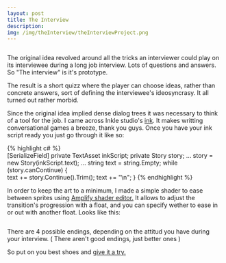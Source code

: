 ```yaml
---
layout: post
title: The Interview
description:
img: /img/theInterview/theInterviewProject.png
---
```


<div class="img_row">
	<img class="col three" src="{{ site.baseurl }}/img/theInterview/theInterviewLandscape.png" alt="" title="screenshot"/>
</div>

The original idea revolved around all the tricks an interviewer could play on its interviewee during a long job interview. Lots of questions and answers.
So "The interview" is it's prototype.<br>

The result is a short quizz where the player can choose ideas, rather than concrete answers, sort of defining the interviewee's ideosyncrasy.
It all turned out rather morbid.<br>

Since the original idea implied dense dialog trees it was necessary to think of a tool for the job. I came across Inkle studio's <a href="https://www.inklestudios.com/ink/" target="_blank">ink</a>. It makes writting conversational games a breeze, thank you guys.
Once you have your ink script ready you just go through it like so:

{% highlight c# %}  
[SerializeField] private TextAsset inkScript;
private Story story;
...
story = new Story(inkScript.text);
...
string text = string.Empty;
while (story.canContinue)
{            
    text += story.Continue().Trim();
    text += "\n";
}
{% endhighlight %}


In order to keep the art to a minimum, I made a simple shader to ease between sprites using <a href="http://amplify.pt/unity/amplify-shader-editor/" target="_blank">Amplify shader editor.</a> It allows to adjust the transition's progression with a float, and you can specify wether to ease in or out with another float.
Looks like this:

<div class="img_row">
	<img class="col three" src="{{ site.baseurl }}/img/theInterview/theInterviewShader.png" alt="" title="screenshot"/>
</div>

There are 4 possible endings, depending on the attitud you have during your interview. ( There aren't good endings, just better ones )

So put on you best shoes and <a href="{{ site.baseurl }}/webgl/theInterview/index.html" target="_blank">give it a try.</a>


